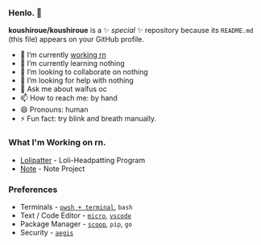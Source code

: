 ### Henlo. 👋

**koushiroue/koushiroue** is a ✨ _special_ ✨ repository because its `README.md` (this file) appears on your GitHub profile.

- 🔭 I’m currently [working rn](#what-im-working-on-rn)
- 🌱 I’m currently learning nothing
- 👯 I’m looking to collaborate on nothing
- 🤔 I’m looking for help with nothing
- 💬 Ask me about waifus oc
- 📫 How to reach me: by hand
- 😄 Pronouns: human
- ⚡ Fun fact: try blink and breath manually.

### What I'm Working on rn.  

- [Lolipatter](github.com/koushiroue/lolpatter) - Loli-Headpatting Program
- [Note](github.com/koushiroue/note) - Note Project

### Preferences

- Terminals					- 	[`pwsh + terminal`](https://github.com/microsoft/terminal), `bash` 
- Text / Code Editor 		- 	[`micro`](https://github.com/zyedidia/micro), [`vscode`](https://github.com/microsoft/vscode)  
- Package Manager 			- 	[`scoop`](https://github.com/lukesampson/scoop), `pip`, `go` 
- Security 					- 	[`aegis`](https://github.com/beemdevelopment/Aegis)
